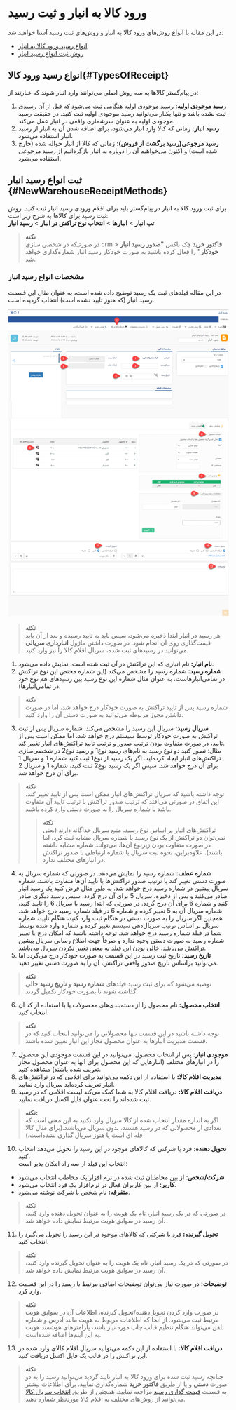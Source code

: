 # ورود کالا به انبار و ثبت رسید
در این مقاله با انواع روش‌های ورود کالا به انبار و روش‌های ثبت رسید آشنا خواهید شد:

- [انواع رسید ورود کالا به انبار](#TypesOfReceipt)
- [روش ثبت انواع رسید انبار](#NewWarehouseReceiptMethods)

## انواع رسید ورود کالا{#TypesOfReceipt}
در پیام‌گستر کالاها به سه روش اصلی می‌توانند وارد انبار شوند
 که عبارتند از:
1. **رسید موجودی اولیه:** رسید موجودی اولیه هنگامی ثبت می‌شود که قبل از آن رسیدی ثبت نشده باشد و تنها یکبار  می‌توانید رسید موجودی اولیه ثبت کنید. در حقیقت رسید موجودی اولیه به عنوان سرشماری واقعی در انبار عمل می‌کند.
2. **رسید انبار:** زمانی که کالا وارد انبار می‌شود، برای اضافه شدن آن به انبار از رسید انبار استفاده می‌شود.
3. **رسید مرجوعی(رسید برگشت از فروش):** زمانی که کالا از انبار حواله شده (خارج شده است) و اکنون می‌خواهیم آن را دوباره به انبار بازگردانیم از رسید مرجوعی استفاده می‌شود.

##  ثبت انواع رسید انبار {#NewWarehouseReceiptMethods}
برای ثبت ورود کالا به انبار در پیام‌گستر باید برای اقلام ورودی رسید انبار ثبت کنید. روش‌ ثبت رسید برای کالاها به شرح زیر است:<br>
 **تب انبار** > **انبارها** > **انتخاب نوع تراکش در انبار** > **رسید  انبار**

> **نکته**<br>
در صورتیکه در شخصی ‌سازی crm > **فاکتور خرید** چک باکس **"صدور رسید انبار خودکار"** 
را فعال کرده باشید به صورت خودکار رسید انبار شماره‌گذاری خواهد شد. 

### مشخصات انواع رسید انبار
در این مقاله فیلدهای ثبت یک رسید توضیح داده شده است، به عنوان مثال این قسمت رسید انبار (که هنوز تایید نشده است) انتخاب گردیده است.

![صفحه ثبت اطلاعات رسید](./Images/new-warehouse-reciept.png)

> **نکته**<br>
> هر رسید در انبار ابتدا ذخیره می‌شود، سپس باید به تایید رسیده و بعد از آن باید قیمت‌گذاری روی آن انجام شود. در صورت داشتن ماژول **انبارداری سریالی** می‌توانید در رسیدهای ثبت شده، سریال اقلام کالا را نیز وارد کنید.

1. **نام انبار:** نام انباری که این تراکنش در آن ثبت شده است، نمایش داده می‌شود.
2. **شماره رسید:** شماره رسید را مشخص می‌کند (این شماره مختص این نوع تراکنش در تمامی‌انبار‌هاست، به عنوان مثال شماره این نوع رسید بین رسیدهای هم نوع خود در تمامی‌انبارها). 

>**نکته**<br>
شماره رسید پس از تایید تراکنش به صورت خودکار درج خواهد شد، اما در صورت داشتن مجوز مربوطه می‌توانید به صورت دستی آن را وارد کنید.<br>

3. **سریال رسید:** سریال این رسید را مشخص می‌کند. شماره سریال پس از ثبت تراکنش به صورت خودکار توسط سیستم درج خواهد شد، اما ممکن است پس از تایید، در صورت متفاوت بودن ترتیب صدور و ترتیب تایید تراکنش‌های انبار تغییر کند. <br>
مثال: تصور کنید دو نوع رسید به نام‌های رسید نوع1 و رسید نوع2 در شخصی‌سازی تراکنش‌های انبار ایجاد کرده‌اید. اگر یک رسید از نوع1 ثبت کنید شماره 1 و سریال 1 برای آن درج خواهد شد. سپس اگر یک رسید نوع2 ثبت کنید، شماره 1 و سریال 2 برای آن درج خواهد شد.

>**نکته**<br>
 توجه داشته باشید که سریال تراکنش‌های انبار ممکن است پس از تایید تغییر کند، این اتفاق در صورتی می‌افتد که ترتیب صدور تراکنش با ترتیب تایید آن متفاوت باشد یا شماره سریال را به صورت دستی وارد کرده باشید.<br>
>> **نکته**<br>
>  تراکنش‌های انبار بر اساس نوع رسید، منبع  سریال جداگانه دارند (یعنی نمی‌توان دو تراکنش از یک نوع رسید با شماره سریال مشابه ثبت کرد، اما در صورت متفاوت بودن زیرنوع آن‌ها، می‌توانند شماره مشابه داشته باشند). علاوه‌براین، نحوه ثبت سریال یا شماره ارتباطی با صدور تراکنش در انبارهای مختلف ندارد.<br>

4. **شماره عطف:** شماره رسید را نمایش می‌دهد. در صورتی که شماره سریال به صورت دستی تغییر کند یا ترتیب صدور تراکنش‌ها با تایید آن‌ها متفاوت باشند، شماره سریال پیشین در شماره رسید درج خواهد شد. به طور مثال فرض کنید یک رسید انبار صادر می‌کنید و پس از ذخیره، سریال 5 برای آن درج گردد، سپس رسید دیگری صادر کنید و شماره 6 برای آن درج گردد. در صورتی که ابتدا رسید با سریال 6 را تایید کنید، شماره سریال آن به 5 تغییر کرده و شماره 6 در فیلد شماره رسید درج خواهد شد. همچنین اگر سریال را به صورت دستی در هنگام ثبت وارد کنید، هنگام تایید، شماره سریال بر اساس ترتیب سریال‌دهی سیستم تغییر کرده و شماره وارد شده توسط شما در فیلد شماره رسید درج خواهد شد. توجه داشته باشید که امکان درج یا تغییر شماره رسید به صورت دستی وجود ندارد و صرفاً جهت اطلاع رسانی سریال پیشین تراکنش می‌باشد. خالی بودن این فیلد به معنی تغییر نکردن سریال می‌باشد.
5. **تاریخ رسید:** تاریخ ثبت رسید در این قسمت به صورت خودکار درج می‌گردد اما می‌توانید براساس تاریخ صدور واقعی تراکنش، آن را به صورت دستی تغییر دهید. 

>**نکته**<br>
  توصیه می‌شود که برای ثبت رسید فیلدهای **شماره رسید** و **تاریخ رسید** خالی گذاشته شوند تا بصورت خودکار تکمیل گردند. 

6. **انتخاب محصول:** نام محصول را از دسته‌بندی‌های محصولات یا با استفاده از کد آن انتخاب کنید.

> **نکته**<br>
> توجه داشته باشید در این قسمت تنها محصولاتی را می‌توانید انتخاب کنید که در قسمت مدیریت انبارها به عنوان محصول مجاز این انبار تعیین شده باشند.

7. **موجودی انبار:** پس از انتخاب محصول، می‌توانید در این قسمت موجودی این محصول را در انبارهای مختلف (انبارهایی که این محصول برای آنها به عنوان محصول مجاز تعریف شده باشند) مشاهده کنید.
8. **مدیریت اقلام کالا:** با استفاده از این دکمه می‌توانید برای اقلامی که در تراکنش‌های انبار تعریف کرده‌اید سریال وارد نمایید.
9. **دریافت اقلام کالا:** دریافت اقلام کالا به شما کمک می‌کند لیست اقلامی که در رسید ثبت شده‌اند را تحت عنوان فایل اکسل دریافت نمایید.

> **نکته:**<br>
> اگر به اندازه مقدار انتخاب شده از کالا سریال وارد نکنید به این معنی است که تعدادی از محصولاتی که در رسید هستند، بدون سریال می‌باشند.(برای مثال کالا فله ای است یا هنوز سریال گذاری نشده‌است.)

10. **تحویل دهنده:** فرد یا شرکتی که کالاهای موجود در این رسید را تحویل می‌دهد انتخاب کنید.<br>
انتخاب این فیلد از سه راه امکان پذیر است:
- **شرکت/شخص**: از بین مخاطبان ثبت شده در نرم افزار یک مخاطب انتخاب می‌شود.
- **کاربر:** از بین کاربران فعال در نرم‌افزار یک فرد انتخاب می‌شود.
- **متفرقه:** نام شخص یا شرکت نوشته می‌شود.

> **نکته**<br>
> در صورتی که در یک رسید انبار، نام یک هویت را به عنوان تحویل دهنده وارد کنید، آن رسید در سوابق هویت مرتبط نمایش داده خواهد شد.

11. **تحویل گیرنده:** فرد یا شرکتی که کالاهای موجود در این رسید را تحویل می‌گیرد را انتخاب کنید.

> **نکته**<br>
> در صورتی که در یک رسید انبار، نام یک هویت را به عنوان تحویل گیرنده وارد کنید، آن رسید در سوابق هویت مرتبط نمایش داده خواهد شد.<br>

12. **توضیحات:** در صورت نیاز می‌توان توضیحات اضافی مرتبط با رسید را در این قسمت وارد کرد.

> **نکته**<br> 
> در صورت وارد کردن تحویل‌دهنده/تحویل گیرنده، اطلاعات آن در سوابق هویت مرتبط ثبت می‌شود. از آنجا که اطلاعات مربوط به هویت مانند آدرس و شماره تلفن می‌تواند هنگام تنظیم قالب چاپ مورد نیاز باشد، پارامترهای هوشمند هویت به این آیتم‌ها اضافه شده‌است.

13. **دریافت اقلام کالا:** با استفاده از این دکمه می‌توانید سریال اقلام کالای وارد شده در این تراکنش را در قالب یک فایل اکسل دریافت کنید.

>**نکته**<br>
چنانچه رسید ثبت شده برای ورود کالا به انبار تایید گردید می‌توانید رسید را به دو صورت **دستی** و یا  از طریق **فاکتور خرید** شماره‌گذاری  نمایید. برای اطلاعات بیشتر به قسمت 
[قیمت گذاری رسید]() مراجعه نمایید. همچنین از طریق [انتخاب سریال کالا]() می‌توانید از روش‌های مختلف به اقلام کالا مورد‌نظر شماره دهید.
